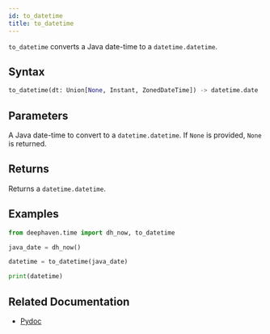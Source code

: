```yaml
---
id: to_datetime
title: to_datetime
---
```


`to_datetime` converts a Java date-time to a `datetime.datetime`.

## Syntax

```python syntax
to_datetime(dt: Union[None, Instant, ZonedDateTime]) -> datetime.date
```

## Parameters

<ParamTable>
<Param name="dt" type="Union[None, Instant, ZonedDateTime]">

A Java date-time to convert to a `datetime.datetime`. If `None` is provided, `None` is returned.

</Param>
</ParamTable>

## Returns

Returns a `datetime.datetime`.

## Examples

```python order=null
from deephaven.time import dh_now, to_datetime

java_date = dh_now()

datetime = to_datetime(java_date)

print(datetime)
```

## Related Documentation

- [Pydoc](https://deephaven.io/core/pydoc/code/deephaven.time.html#deephaven.time.to_datetime)
